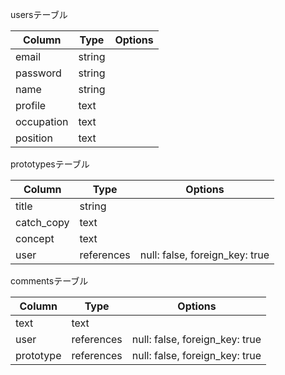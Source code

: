 usersテーブル

| Column     |Type     |Options  |
| -----------|---------|-------- |
| email      |string   |         |
| password   |string   |         |
| name       |string   |         |
| profile    |text     |         |
| occupation |text     |         |
| position   |text     |         |

prototypesテーブル

| Column     |Type               |Options                    |
| -----------|------------- |------------------------------- |
| title      |string        |                                |
| catch_copy |text          |                                |
| concept    |text          |                                |
| user       |references    |null: false, foreign_key: true  |

commentsテーブル

| Column     |Type         |Options                         |
| -----------|-------------|------------------------------- |
| text       |text         |                                |
| user       |references   |null: false, foreign_key: true  |
| prototype  |references   |null: false, foreign_key: true  |